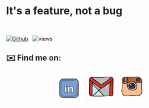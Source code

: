 # It's a feature, not a bug
<br />

[![Github](https://img.shields.io/github/followers/phoenix-aditya?label=Follow&style=social)](https://github.com/phoenix-aditya) &nbsp; ![views](https://komarev.com/ghpvc/?username=phoenix-aditya)

## ✉️ Find me on:

<p align="center">
 <a href="https://www.linkedin.com/in/aditya-ranaut/"><img src="lld2.png" alt="LinkedIn" height="80" style="vertical-align:top; margin:4px"></a>
 <a href="mailto:ranout.aditya@gmail.com"> <img src="gmail.png" alt="" height="70" style="vertical-align:top; margin:4px"></a>
 <a href="https://instagram.com/aditya_ranaut"> <img src="insta.png" alt="Python" height="70" style="vertical-align:top; margin:4px"></a>
</p>

<br />
